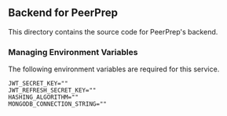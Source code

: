 ## Backend for PeerPrep

This directory contains the source code for PeerPrep's backend. 

### Managing Environment Variables 
The following environment variables are required for this service. 
```
JWT_SECRET_KEY=""
JWT_REFRESH_SECRET_KEY=""
HASHING_ALGORITHM=""
MONGODB_CONNECTION_STRING=""
```
